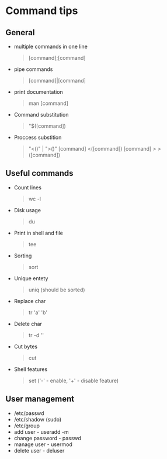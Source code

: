 # Command tips

## General 
- multiple commands in one line
  > [command];[command]
- pipe commands
  > [command]|[command]
- print documentation
  > man [command]
- Command substitution
  > "$([command])
- Proccess substition
  > "<()" | ">()"
  > [command] <([command])
  > [command] > >([command])
  
## Useful commands
- Count lines
  > wc -l 
- Disk usage
  > du
- Print in shell and file
  > tee
- Sorting
  > sort
- Unique entety
  > uniq (should be sorted)
- Replace char
  > tr 'a' 'b'
- Delete char
  > tr -d ''
- Cut bytes
  > cut
- Shell features
  > set ('-' - enable, '+' - disable feature)


## User management
- /etc/passwd
- /etc/shadow (sudo)
- /etc/group
- add user - useradd -m 
- change password - passwd
- manage user - usermod
- delete user - deluser
